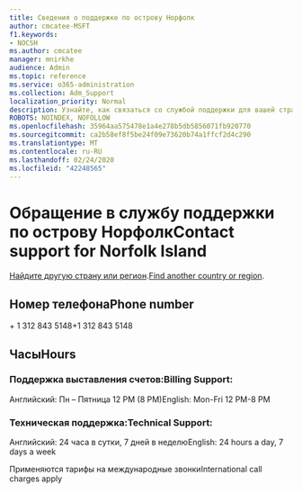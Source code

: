 ```yaml
---
title: Сведения о поддержке по острову Норфолк
author: cmcatee-MSFT
f1.keywords:
- NOCSH
ms.author: cmcatee
manager: mnirkhe
audience: Admin
ms.topic: reference
ms.service: o365-administration
ms.collection: Adm_Support
localization_priority: Normal
description: Узнайте, как связаться со службой поддержки для вашей страны или региона.
ROBOTS: NOINDEX, NOFOLLOW
ms.openlocfilehash: 35964aa575478e1a4e278b5db5856071fb920770
ms.sourcegitcommit: ca2b58ef8f5be24f09e73620b74a1ffcf2d4c290
ms.translationtype: MT
ms.contentlocale: ru-RU
ms.lasthandoff: 02/24/2020
ms.locfileid: "42248565"
---
```

# <a name="contact-support-for-norfolk-island"></a><span data-ttu-id="33c3f-103">Обращение в службу поддержки по острову Норфолк</span><span class="sxs-lookup"><span data-stu-id="33c3f-103">Contact support for Norfolk Island</span></span>

<span data-ttu-id="33c3f-104">[Найдите другую страну или регион](../contact-support-for-business-products.md).</span><span class="sxs-lookup"><span data-stu-id="33c3f-104">[Find another country or region](../contact-support-for-business-products.md).</span></span>

## <a name="phone-number"></a><span data-ttu-id="33c3f-105">Номер телефона</span><span class="sxs-lookup"><span data-stu-id="33c3f-105">Phone number</span></span>
<span data-ttu-id="33c3f-106">+ 1 312 843 5148</span><span class="sxs-lookup"><span data-stu-id="33c3f-106">+1 312 843 5148</span></span>

## <a name="hours"></a><span data-ttu-id="33c3f-107">Часы</span><span class="sxs-lookup"><span data-stu-id="33c3f-107">Hours</span></span>
### <a name="billing-support"></a><span data-ttu-id="33c3f-108">Поддержка выставления счетов:</span><span class="sxs-lookup"><span data-stu-id="33c3f-108">Billing Support:</span></span>

<span data-ttu-id="33c3f-109">Английский: Пн – Пятница 12 PM (8 PM)</span><span class="sxs-lookup"><span data-stu-id="33c3f-109">English: Mon-Fri 12 PM-8 PM</span></span>

### <a name="technical-support"></a><span data-ttu-id="33c3f-110">Техническая поддержка:</span><span class="sxs-lookup"><span data-stu-id="33c3f-110">Technical Support:</span></span>

<span data-ttu-id="33c3f-111">Английский: 24 часа в сутки, 7 дней в неделю</span><span class="sxs-lookup"><span data-stu-id="33c3f-111">English: 24 hours a day, 7 days a week</span></span>

<span data-ttu-id="33c3f-112">Применяются тарифы на международные звонки</span><span class="sxs-lookup"><span data-stu-id="33c3f-112">International call charges apply</span></span>
